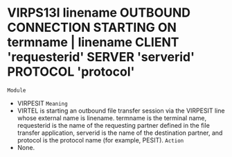 # VIRPS13I linename OUTBOUND CONNECTION STARTING ON termname | linename CLIENT 'requesterid' SERVER 'serverid' PROTOCOL 'protocol'
`Module`
- VIRPESIT
`Meaning`
- VIRTEL is starting an outbound file transfer session via the VIRPESIT line whose external name is linename. termname is the terminal name, requesterid is the name of the requesting partner defined in the file transfer application, serverid is the name of the destination partner, and protocol is the protocol name (for example, PESIT).
`Action`
- None.
